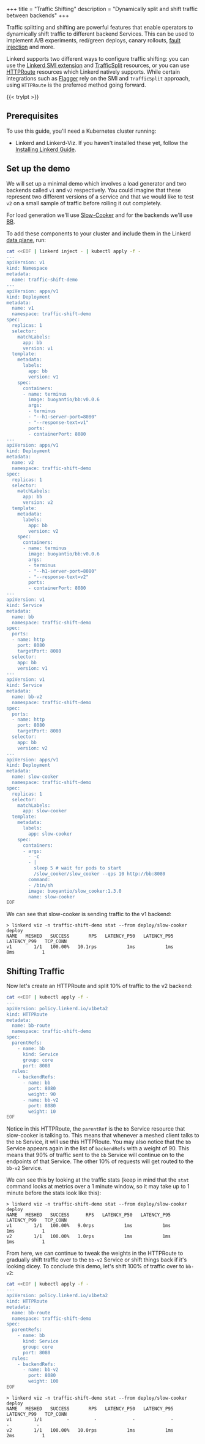 +++
title = "Traffic Shifting"
description = "Dynamically split and shift traffic between backends"
+++

Traffic splitting and shifting are powerful features that enable operators to
dynamically shift traffic to different backend Services. This can be used to
implement A/B experiments, red/green deploys, canary rollouts,
[fault injection](../fault-injection/) and more.

Linkerd supports two different ways to configure traffic shifting: you can
use the [Linkerd SMI extension](../linkerd-smi/) and
[TrafficSplit](https://github.com/servicemeshinterface/smi-spec/blob/main/apis/traffic-split/v1alpha2/traffic-split.md/)
resources, or you can use [HTTPRoute](../../features/httproute/) resources which
Linkerd natively supports. While certain integrations such as
[Flagger](../flagger/) rely on the SMI and `TrafficSplit` approach, using
`HTTPRoute` is the preferred method going forward.

{{< trylpt >}}

## Prerequisites

To use this guide, you'll need a Kubernetes cluster running:

- Linkerd and Linkerd-Viz. If you haven't installed these yet, follow the
  [Installing Linkerd Guide](../install/).

## Set up the demo

We will set up a minimal demo which involves a load generator and two backends
called `v1` and `v2` respectively. You could imagine that these represent two
different versions of a service and that we would like to test `v2` on a small
sample of traffic before rolling it out completely.

For load generation we'll use
[Slow-Cooker](https://github.com/BuoyantIO/slow_cooker)
and for the backends we'll use [BB](https://github.com/BuoyantIO/bb).

To add these components to your cluster and include them in the Linkerd
[data plane](../../reference/architecture/#data-plane), run:

```bash
cat <<EOF | linkerd inject - | kubectl apply -f -
---
apiVersion: v1
kind: Namespace
metadata:
  name: traffic-shift-demo
---
apiVersion: apps/v1
kind: Deployment
metadata:
  name: v1
  namespace: traffic-shift-demo
spec:
  replicas: 1
  selector:
    matchLabels:
      app: bb
      version: v1
  template:
    metadata:
      labels:
        app: bb
        version: v1
    spec:
      containers:
      - name: terminus
        image: buoyantio/bb:v0.0.6
        args:
        - terminus
        - "--h1-server-port=8080"
        - "--response-text=v1"
        ports:
        - containerPort: 8080
---
apiVersion: apps/v1
kind: Deployment
metadata:
  name: v2
  namespace: traffic-shift-demo
spec:
  replicas: 1
  selector:
    matchLabels:
      app: bb
      version: v2
  template:
    metadata:
      labels:
        app: bb
        version: v2
    spec:
      containers:
      - name: terminus
        image: buoyantio/bb:v0.0.6
        args:
        - terminus
        - "--h1-server-port=8080"
        - "--response-text=v2"
        ports:
        - containerPort: 8080
---
apiVersion: v1
kind: Service
metadata:
  name: bb
  namespace: traffic-shift-demo
spec:
  ports:
  - name: http
    port: 8080
    targetPort: 8080
  selector:
    app: bb
    version: v1
---
apiVersion: v1
kind: Service
metadata:
  name: bb-v2
  namespace: traffic-shift-demo
spec:
  ports:
  - name: http
    port: 8080
    targetPort: 8080
  selector:
    app: bb
    version: v2
---
apiVersion: apps/v1
kind: Deployment
metadata:
  name: slow-cooker
  namespace: traffic-shift-demo
spec:
  replicas: 1
  selector:
    matchLabels:
      app: slow-cooker
  template:
    metadata:
      labels:
        app: slow-cooker
    spec:
      containers:
      - args:
        - -c
        - |
          sleep 5 # wait for pods to start
          /slow_cooker/slow_cooker --qps 10 http://bb:8080
        command:
        - /bin/sh
        image: buoyantio/slow_cooker:1.3.0
        name: slow-cooker
EOF
```

We can see that slow-cooker is sending traffic to the v1 backend:

```console
> linkerd viz -n traffic-shift-demo stat --from deploy/slow-cooker deploy
NAME   MESHED   SUCCESS       RPS   LATENCY_P50   LATENCY_P95   LATENCY_P99   TCP_CONN
v1        1/1   100.00%   10.1rps           1ms           1ms           8ms          1
```

## Shifting Traffic

Now let's create an HTTPRoute and split 10% of traffic to the v2 backend:

```bash
cat <<EOF | kubectl apply -f -
---
apiVersion: policy.linkerd.io/v1beta2
kind: HTTPRoute
metadata:
  name: bb-route
  namespace: traffic-shift-demo
spec:
  parentRefs:
    - name: bb
      kind: Service
      group: core
      port: 8080
  rules:
    - backendRefs:
      - name: bb
        port: 8080
        weight: 90
      - name: bb-v2
        port: 8080
        weight: 10
EOF
```

Notice in this HTTPRoute, the `parentRef` is the `bb` Service resource that
slow-cooker is talking to. This means that whenever a meshed client talks to
the `bb` Service, it will use this HTTPRoute. You may also notice that the `bb`
Service appears again in the list of `backendRefs` with a weight of 90. This
means that 90% of traffic sent to the `bb` Service will continue on to the
endpoints of that Service. The other 10% of requests will get routed to the
`bb-v2` Service.

We can see this by looking at the traffic stats (keep in mind that the `stat`
command looks at metrics over a 1 minute window, so it may take up to 1 minute
before the stats look like this):

```console
> linkerd viz -n traffic-shift-demo stat --from deploy/slow-cooker deploy
NAME   MESHED   SUCCESS      RPS   LATENCY_P50   LATENCY_P95   LATENCY_P99   TCP_CONN
v1        1/1   100.00%   9.0rps           1ms           1ms           1ms          1
v2        1/1   100.00%   1.0rps           1ms           1ms           1ms          1
```

From here, we can continue to tweak the weights in the HTTPRoute to gradually
shift traffic over to the `bb-v2` Service or shift things back if it's looking
dicey. To conclude this demo, let's shift 100% of traffic over to `bb-v2`:

```bash
cat <<EOF | kubectl apply -f -
---
apiVersion: policy.linkerd.io/v1beta2
kind: HTTPRoute
metadata:
  name: bb-route
  namespace: traffic-shift-demo
spec:
  parentRefs:
    - name: bb
      kind: Service
      group: core
      port: 8080
  rules:
    - backendRefs:
      - name: bb-v2
        port: 8080
        weight: 100
EOF
```

```console
> linkerd viz -n traffic-shift-demo stat --from deploy/slow-cooker deploy
NAME   MESHED   SUCCESS       RPS   LATENCY_P50   LATENCY_P95   LATENCY_P99   TCP_CONN
v1        1/1         -         -             -             -             -          -
v2        1/1   100.00%   10.0rps           1ms           1ms           2ms          1
```
